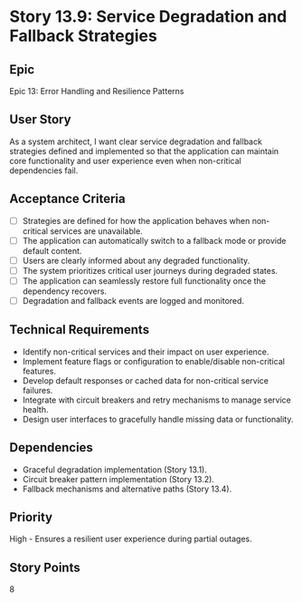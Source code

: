 # Story 13.9: Service Degradation and Fallback Strategies

## Epic
Epic 13: Error Handling and Resilience Patterns

## User Story
As a system architect, I want clear service degradation and fallback strategies defined and implemented so that the application can maintain core functionality and user experience even when non-critical dependencies fail.

## Acceptance Criteria
- [ ] Strategies are defined for how the application behaves when non-critical services are unavailable.
- [ ] The application can automatically switch to a fallback mode or provide default content.
- [ ] Users are clearly informed about any degraded functionality.
- [ ] The system prioritizes critical user journeys during degraded states.
- [ ] The application can seamlessly restore full functionality once the dependency recovers.
- [ ] Degradation and fallback events are logged and monitored.

## Technical Requirements
- Identify non-critical services and their impact on user experience.
- Implement feature flags or configuration to enable/disable non-critical features.
- Develop default responses or cached data for non-critical service failures.
- Integrate with circuit breakers and retry mechanisms to manage service health.
- Design user interfaces to gracefully handle missing data or functionality.

## Dependencies
- Graceful degradation implementation (Story 13.1).
- Circuit breaker pattern implementation (Story 13.2).
- Fallback mechanisms and alternative paths (Story 13.4).

## Priority
High - Ensures a resilient user experience during partial outages.

## Story Points
8
